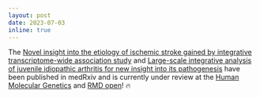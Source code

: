 ```yaml
---
layout: post
date: 2023-07-03
inline: true
---
```

  
The [Novel insight into the etiology of ischemic stroke gained by integrative transcriptome-wide association study](https://www.medrxiv.org/content/10.1101/2023.03.30.23287918v1.full-text) and [Large-scale integrative analysis of juvenile idiopathic arthritis for new insight into its pathogenesis](https://medrxiv.org/cgi/content/short/2023.04.07.23287912v1) have been published in medRxiv and is currently under review at the [Human Molecular Genetics](https://academic.oup.com/hmg) and [RMD open](https://rmdopen.bmj.com/)! :fire:


